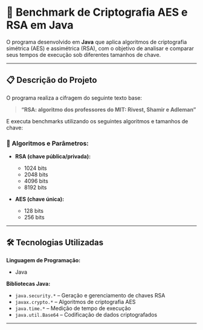 # 🔐 Benchmark de Criptografia AES e RSA em Java

O programa desenvolvido em **Java** que aplica algoritmos de criptografia simétrica (AES) e assimétrica (RSA), com o objetivo de analisar e comparar seus tempos de execução sob diferentes tamanhos de chave.

---

## 📋 Descrição do Projeto

O programa realiza a cifragem do seguinte texto base:

> **“RSA: algoritmo dos professores do MIT: Rivest, Shamir e Adleman”**

E executa benchmarks utilizando os seguintes algoritmos e tamanhos de chave:

### 🔐 Algoritmos e Parâmetros:

- **RSA (chave pública/privada):**
  - 1024 bits
  - 2048 bits
  - 4096 bits
  - 8192 bits

- **AES (chave única):**
  - 128 bits
  - 256 bits

---

## 🛠️ Tecnologias Utilizadas

**Linguagem de Programação:**
- Java

**Bibliotecas Java:**
- `java.security.*` – Geração e gerenciamento de chaves RSA
- `javax.crypto.*` – Algoritmos de criptografia AES
- `java.time.*` – Medição de tempo de execução
- `java.util.Base64` – Codificação de dados criptografados

---

